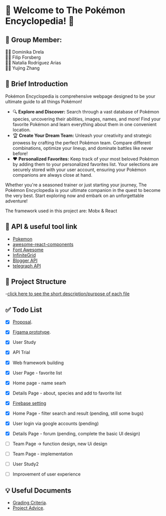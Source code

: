# 🌟 Welcome to The Pokémon Encyclopedia! 🌟


## :muscle: Group Member: 
:woman_technologist: Dominika Drela    
:man_technologist: Filip Forsberg  
:woman_technologist: Natalia Rodriguez Arias   
:woman_technologist: Yujing Zhang


## :eyes: Brief Introduction
Pokémon Encyclopedia is  comprehensive webpage designed to be your ultimate guide to all things Pokémon!
- 🔍 **Explore and Discover:** Search through a vast database of Pokémon species, uncovering their abilities, images, names, and more! Find your favorite Pokémon and learn everything about them in one convenient location.  
- 🏆 **Create Your Dream Team:** Unleash your creativity and strategic prowess by crafting the perfect Pokémon team. Compare different combinations, optimize your lineup, and dominate battles like never before!  
- ❤️ **Personalized Favorites:** Keep track of your most beloved Pokémon by adding them to your personalized favorites list. Your selections are securely stored with your user account, ensuring your Pokémon companions are always close at hand.  

Whether you're a seasoned trainer or just starting your journey, The Pokémon Encyclopedia is your ultimate companion in the quest to become the very best. Start exploring now and embark on an unforgettable adventure!  

The framework used in this project are: Mobx & React  


## :bookmark: API & useful tool link
- [Pokemon](https://pokeapi.co/docs/v2)
- [awesome-react-components](https://github.com/brillout/awesome-react-components)
- [Font Awesome](https://fontawesome.com/)
- [InfiniteGrid](https://naver.github.io/egjs-infinitegrid/docs/api/InfiniteGrid#renderItems)
- [Blogger API](https://developers.google.com/blogger/docs/3.0/using)
- [telegraph API](https://telegra.ph/api)


## :bookmark_tabs: Project Structure
-[click here to see the short description/purpose of each file](https://docs.google.com/document/d/15WNZWTjmEm05WJ_LjdbOl7XcZwXwoR028H1pFV2Ln-g/edit?usp=sharing)


## :white_check_mark: Todo List
- [x] [Proposal](https://docs.google.com/document/d/10R-qr9olemBIWb9dPIicvgsI6YAHza-MuSa7YS3MT2s/edit).
- [x] [Figama prototype](https://www.figma.com/file/kJ23yXcy9CZXzRKTMyCIcd/EndangeredAtalas?type=design&node-id=0%3A1&mode=design&t=M5trgEpuOWiQpI7P-1).
- [x] User Study
- [x] API Trial
- [x] Web framework building
- [x] User Page - favorite list
- [x] Home page - name searh
- [x] Details Page - about, species and add to favorite list
- [x] [Firebase setting](https://console.firebase.google.com/u/0/project/ddrela-filfor-rodrig-yujingzh/overview)
- [x] Home Page - filter search and result (pending, still some bugs)
- [x] User login via google accounts (pending)
- [x] Details Page - forum (pending, complete the basic UI design)
- [ ] Team Page -> function design, new Ui design
- [ ] Team Page - implementation
- [ ] User Study2
- [ ] Improvement of user experience


## :bulb: Useful Documents
- [Grading Criteria](https://docs.google.com/document/d/1luWXvJT_WEqAl4P2Fg3hNTVBOaEBdAbKADENtYJE3oo/edit).
- [Project Advice](https://canvas.kth.se/courses/44855/pages/g-dot-1-project-advice).
